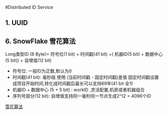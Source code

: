 #Distributed ID Service

## 1. UUID

## 6. SnowFlake 雪花算法
Long类型ID (8 Byte)= 
符号位(1 bit) + 时间戳(41 bit) +( 机器ID(5 bit) + 数据中心(5 bit)) + 自增值(12 bit)
- 符号位: 一般ID为正数,默认为0
- 时间戳(41 bit): 毫秒级.使用 (当前时间戳 - 固定时间戳)差值 固定时间戳设置成项目开始时间,转化成时间戳后最长可以支持69年(41 bit 全1)
- 机器ID + 数据中心 (5 + 5 bit) : workID ,灵活配置,机房或者机器组合
- 序列号部分(12 bit): 自增值支持同一毫秒同一节点生成2^12 = 4096个ID

[雪花算法](../Distributed-ID-Services/src/SnowFlake.java)
